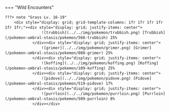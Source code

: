 

=== "Wild Encounters"


	???+ note "Grass Lv. 16-19"
		<div style="display: grid; grid-template-columns: 1fr 1fr 1fr 1fr 1fr 1fr;"><div style="display: grid; justify-items: center">
                    ![trubbish](../../img/pokemon/trubbish.png) [Trubbish](/pokemon-umbral-stasis/pokemon/568-trubbish) 25%
                </div><div style="display: grid; justify-items: center">
                    ![grimer](../../img/pokemon/grimer.png) [Grimer](/pokemon-umbral-stasis/pokemon/088-grimer) 25%
                </div><div style="display: grid; justify-items: center">
                    ![koffing](../../img/pokemon/koffing.png) [Koffing](/pokemon-umbral-stasis/pokemon/109-koffing) 25%
                </div><div style="display: grid; justify-items: center">
                    ![pidove](../../img/pokemon/pidove.png) [Pidove](/pokemon-umbral-stasis/pokemon/519-pidove) 17%
                </div><div style="display: grid; justify-items: center">
                    ![purrloin](../../img/pokemon/purrloin.png) [Purrloin](/pokemon-umbral-stasis/pokemon/509-purrloin) 8%
                </div></div>




